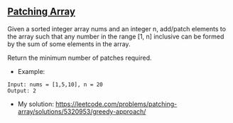 ## [Patching Array](https://leetcode.com/problems/patching-array/description/)

Given a sorted integer array nums and an integer n, add/patch elements to the array such that any number in the range [1, n] inclusive can be formed by the sum of some elements in the array.

Return the minimum number of patches required.


- Example:
```
Input: nums = [1,5,10], n = 20
Output: 2
```

- My solution: https://leetcode.com/problems/patching-array/solutions/5320953/greedy-approach/
